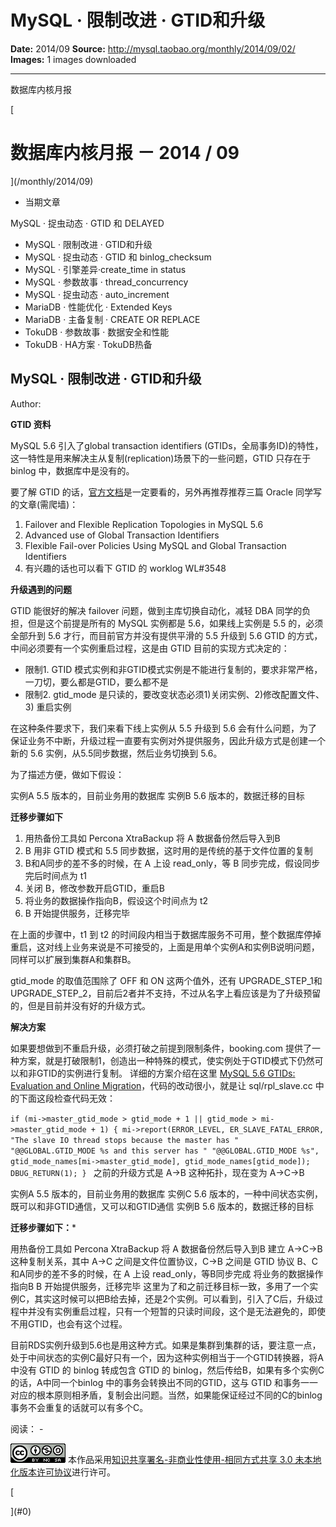 # MySQL · 限制改进 · GTID和升级

**Date:** 2014/09
**Source:** http://mysql.taobao.org/monthly/2014/09/02/
**Images:** 1 images downloaded

---

数据库内核月报

 [
 # 数据库内核月报 － 2014 / 09
 ](/monthly/2014/09)

 * 当期文章

 MySQL · 捉虫动态 · GTID 和 DELAYED
* MySQL · 限制改进 · GTID和升级
* MySQL · 捉虫动态 · GTID 和 binlog_checksum
* MySQL · 引擎差异·create_time in status
* MySQL · 参数故事 · thread_concurrency
* MySQL · 捉虫动态 · auto_increment
* MariaDB · 性能优化 · Extended Keys
* MariaDB · 主备复制 · CREATE OR REPLACE
* TokuDB · 参数故事 · 数据安全和性能
* TokuDB · HA方案 · TokuDB热备

 ## MySQL · 限制改进 · GTID和升级 
 Author: 

 **GTID 资料**

MySQL 5.6 引入了global transaction identifiers (GTIDs，全局事务ID)的特性，这一特性是用来解决主从复制(replication)场景下的一些问题，GTID 只存在于 binlog 中，数据库中是没有的。

要了解 GTID 的话，[官方文档](http://dev.mysql.com/doc/refman/5.6/en/replication-gtids.html)是一定要看的，另外再推荐推荐三篇 Oracle 同学写的文章(需爬墙)：

1. Failover and Flexible Replication Topologies in MySQL 5.6
2. Advanced use of Global Transaction Identifiers
3. Flexible Fail-over Policies Using MySQL and Global Transaction Identifiers
4. 有兴趣的话也可以看下 GTID 的 worklog WL#3548

**升级遇到的问题**

GTID 能很好的解决 failover 问题，做到主库切换自动化，减轻 DBA 同学的负担，但是这个前提是所有的 MySQL 实例都是 5.6，如果线上实例是 5.5 的，必须全部升到 5.6 才行，而目前官方并没有提供平滑的 5.5 升级到 5.6 GTID 的方式，中间必须要有一个实例重启过程，这是由 GTID 目前的实现方式决定的：

* 限制1. GTID 模式实例和非GTID模式实例是不能进行复制的，要求非常严格，一刀切，要么都是GTID，要么都不是
* 限制2. gtid_mode 是只读的，要改变状态必须1)关闭实例、2)修改配置文件、3) 重启实例

在这种条件要求下，我们来看下线上实例从 5.5 升级到 5.6 会有什么问题，为了保证业务不中断，升级过程一直要有实例对外提供服务，因此升级方式是创建一个新的 5.6 实例，从5.5同步数据，然后业务切换到 5.6。

为了描述方便，做如下假设：

实例A
 5.5 版本的，目前业务用的数据库
实例B
 5.6 版本的，数据迁移的目标

**迁移步骤如下**

1. 用热备份工具如 Percona XtraBackup 将 A 数据备份然后导入到B
2. B 用非 GTID 模式和 5.5 同步数据，这时用的是传统的基于文件位置的复制
3. B和A同步的差不多的时候，在 A 上设 read_only，等 B 同步完成，假设同步完后时间点为 t1
4. 关闭 B，修改参数开启GTID，重启B
5. 将业务的数据操作指向B，假设这个时间点为 t2
6. B 开始提供服务，迁移完毕

在上面的步骤中，t1 到 t2 的时间段内相当于数据库服务不可用，整个数据库停掉重启，这对线上业务来说是不可接受的，上面是用单个实例A和实例B说明问题，同样可以扩展到集群A和集群B。

gtid_mode 的取值范围除了 OFF 和 ON 这两个值外，还有 UPGRADE_STEP_1和UPGRADE_STEP_2，目前后2者并不支持，不过从名字上看应该是为了升级预留的，但是目前并没有好的升级方式。

**解决方案**

如果要想做到不重启升级，必须打破之前提到限制条件，booking.com 提供了一种方案，就是打破限制1，创造出一种特殊的模式，使实例处于GTID模式下仍然可以和非GTID的实例进行复制。 详细的方案介绍在这里 [MySQL 5.6 GTIDs: Evaluation and Online Migration](http://blog.booking.com/mysql-5.6-gtids-evaluation-and-online-migration.html)，代码的改动很小，就是让 sql/rpl_slave.cc 中的下面这段检查代码无效：

`if (mi->master_gtid_mode > gtid_mode + 1 ||
gtid_mode > mi->master_gtid_mode + 1)
{
mi->report(ERROR_LEVEL, ER_SLAVE_FATAL_ERROR,
"The slave IO thread stops because the master has "
"@@GLOBAL.GTID_MODE %s and this server has "
"@@GLOBAL.GTID_MODE %s",
gtid_mode_names[mi->master_gtid_mode],
gtid_mode_names[gtid_mode]);
DBUG_RETURN(1);
}
`
之前的升级方式是 A->B 这种拓扑，现在变为 A->C->B

实例A
 5.5 版本的，目前业务用的数据库
实例C
 5.6 版本的，一种中间状态实例，既可以和非GTID通信，又可以和GTID通信
实例B
 5.6 版本的，数据迁移的目标

**迁移步骤如下：***

用热备份工具如 Percona XtraBackup 将 A 数据备份然后导入到B
建立 A->C->B 这种复制关系，其中 A->C 之间是文件位置协议，C->B 之间是 GTID 协议
B、C和A同步的差不多的时候，在 A 上设 read_only，等B同步完成
将业务的数据操作指向B
B 开始提供服务，迁移完毕
这里为了和之前迁移目标一致，多用了一个实例C，其实这时候可以把B给去掉，还是2个实例。可以看到，引入了C后，升级过程中并没有实例重启过程，只有一个短暂的只读时间段，这个是无法避免的，即使不用GTID，也会有这个过程。

目前RDS实例升级到5.6也是用这种方式。如果是集群到集群的话，要注意一点，处于中间状态的实例C最好只有一个，因为这种实例相当于一个GTID转换器，将A中没有 GTID 的 binlog 转成包含 GTID 的 binlog，然后传给B，如果有多个实例C的话，A中同一个binlog 中的事务会转换出不同的GTID，这与 GTID 和事务一一对应的根本原则相矛盾，复制会出问题。当然，如果能保证经过不同的C的binlog事务不会重复的话就可以有多个C。

 阅读： - 

[![知识共享许可协议](.img/8232d49bd3e9_88x31.png)](http://creativecommons.org/licenses/by-nc-sa/3.0/)
本作品采用[知识共享署名-非商业性使用-相同方式共享 3.0 未本地化版本许可协议](http://creativecommons.org/licenses/by-nc-sa/3.0/)进行许可。

 [

 ](#0)